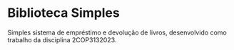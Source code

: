 # Biblioteca Simples
Simples sistema de empréstimo e devolução de livros, desenvolvido como trabalho da disciplina 2COP3132023.
